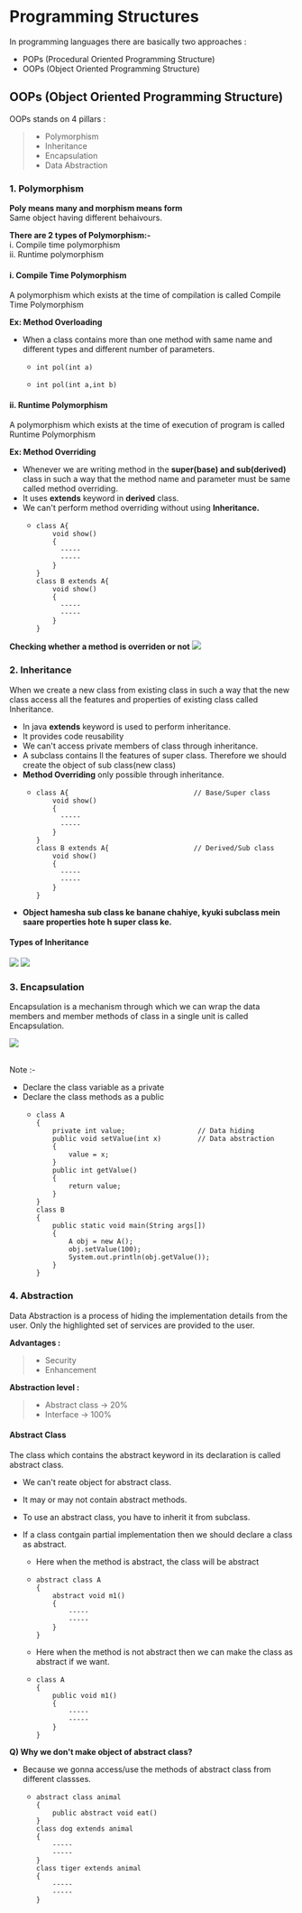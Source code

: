 # Programming Structures

In programming languages there are basically two approaches : 
  -  POPs (Procedural Oriented Programming Structure)
  -  OOPs (Object Oriented Programming Structure)

## OOPs (Object Oriented Programming Structure)

OOPs stands on 4 pillars :
>- Polymorphism
>- Inheritance
>- Encapsulation
>- Data Abstraction

### 1. Polymorphism
**Poly means many and morphism means form**<br>
Same object having different behaivours.

**There are 2 types of Polymorphism:-**<br>
i. Compile time polymorphism<br>
ii. Runtime polymorphism

#### i. Compile Time Polymorphism
A polymorphism which exists at the time of compilation is called Compile Time Polymorphism

**Ex: Method Overloading**
- When a class contains more than one method with same name and different types and different number of parameters.
  -     int pol(int a)
  -     int pol(int a,int b)

#### ii. Runtime Polymorphism
A polymorphism which exists at the time of execution of program is called Runtime Polymorphism

**Ex: Method Overriding**
- Whenever we are writing method in the **super(base) and sub(derived)** class in such a way that the method name and parameter must be same called method overriding.
- It uses **extends** keyword in **derived** class.
- We can't perform method overriding without using **Inheritance.**
  -     class A{
            void show()
            {
              -----
              -----
            }
        }
        class B extends A{
            void show()
            {
              -----
              -----
            }
        }
**Checking whether a method is overriden or not**
<img src = "IMG-20241002-WA0004.jpg">

### 2. Inheritance
When we create a new class from existing class in such a way that the new class access all the features and properties of existing class called Inheritance.
- In java **extends** keyword is used to perform inheritance.
- It provides code reusability
- We can't access private members of class through inheritance.
- A subclass contains ll the features of super class. Therefore we should create the object of sub class(new class)
- **Method Overriding** only possible through inheritance.
  -     class A{                               // Base/Super class
            void show()
            {
              -----
              -----
            }
        }
        class B extends A{                     // Derived/Sub class
            void show()
            {
              -----
              -----
            }
        }
- **Object hamesha sub class ke banane chahiye, kyuki subclass mein saare properties hote h super class ke.**

#### Types of Inheritance

<img src = "IMG-20241002-WA0003.jpg">
<img src = "IMG-20241002-WA0002.jpg">

### 3. Encapsulation
Encapsulation is a mechanism through which we can wrap the data members and member methods of class in a single unit is called Encapsulation.

<img src = "IMG-20241002-WA0001.jpg">

<br>Note :-
- Declare the class variable as a private
- Declare the class methods as a public
  -     class A
        {
            private int value;                  // Data hiding
            public void setValue(int x)         // Data abstraction
            {
                value = x;
            }
            public int getValue()
            {
                return value;
            }
        }
        class B
        {
            public static void main(String args[])
            {
                A obj = new A();
                obj.setValue(100);
                System.out.println(obj.getValue());
            }
        }
### 4. Abstraction
Data Abstraction is a process of hiding the implementation details from the user. Only the highlighted set of services are provided to the user.<br>

**Advantages :**
>- Security
>- Enhancement

**Abstraction level :**
>- Abstract class -> 20%
>- Interface -> 100%

#### Abstract Class
The class which contains the abstract keyword in its declaration is called abstract class.<br>

- We can't reate object for abstract class.
- It may or may not contain abstract methods.
- To use an abstract class, you have to inherit it from subclass.
- If a class contgain partial implementation then we should declare a class as abstract.

  - Here when the method is abstract, the class will be abstract
  -     abstract class A
        {
            abstract void m1()         
            {
                -----
                -----
            }
        }
    
  - Here when the method is not abstract then we can make the class as abstract if we want.
  -     class A
        {
            public void m1()
            {
                -----
                -----
            }
        }


**Q) Why we don't make object of abstract class?**
- Because we gonna access/use the methods of abstract class from different classses.
  -     abstract class animal
        {
            public abstract void eat()
        }
        class dog extends animal
        {
            -----
            -----
        }
        class tiger extends animal
        {
            -----
            -----
        }
